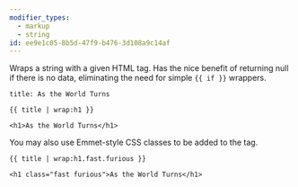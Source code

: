 ```yaml
---
modifier_types:
  - markup
  - string
id: ee9e1c05-8b5d-47f9-b476-3d108a9c14af
---
```

Wraps a string with a given HTML tag. Has the nice benefit of returning null if there is no data, eliminating the need for simple `{{ if }}` wrappers.

```.language-yaml
title: As the World Turns
```

```
{{ title | wrap:h1 }}
```

```.language-output
<h1>As the World Turns</h1>
```

You may also use Emmet-style CSS classes to be added to the tag.

```
{{ title | wrap:h1.fast.furious }}
```

``` .language-output
<h1 class="fast furious">As the World Turns</h1>
```
